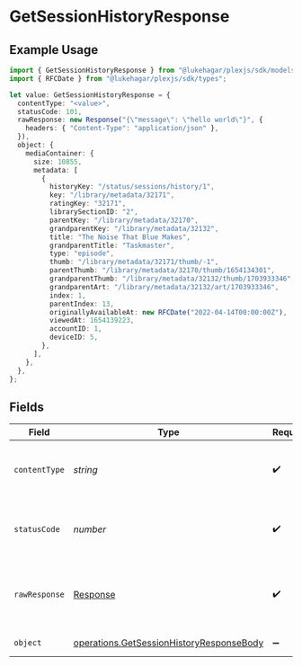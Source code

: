 # GetSessionHistoryResponse

## Example Usage

```typescript
import { GetSessionHistoryResponse } from "@lukehagar/plexjs/sdk/models/operations";
import { RFCDate } from "@lukehagar/plexjs/sdk/types";

let value: GetSessionHistoryResponse = {
  contentType: "<value>",
  statusCode: 101,
  rawResponse: new Response("{\"message\": \"hello world\"}", {
    headers: { "Content-Type": "application/json" },
  }),
  object: {
    mediaContainer: {
      size: 10855,
      metadata: [
        {
          historyKey: "/status/sessions/history/1",
          key: "/library/metadata/32171",
          ratingKey: "32171",
          librarySectionID: "2",
          parentKey: "/library/metadata/32170",
          grandparentKey: "/library/metadata/32132",
          title: "The Noise That Blue Makes",
          grandparentTitle: "Taskmaster",
          type: "episode",
          thumb: "/library/metadata/32171/thumb/-1",
          parentThumb: "/library/metadata/32170/thumb/1654134301",
          grandparentThumb: "/library/metadata/32132/thumb/1703933346",
          grandparentArt: "/library/metadata/32132/art/1703933346",
          index: 1,
          parentIndex: 13,
          originallyAvailableAt: new RFCDate("2022-04-14T00:00:00Z"),
          viewedAt: 1654139223,
          accountID: 1,
          deviceID: 5,
        },
      ],
    },
  },
};
```

## Fields

| Field                                                                                                       | Type                                                                                                        | Required                                                                                                    | Description                                                                                                 |
| ----------------------------------------------------------------------------------------------------------- | ----------------------------------------------------------------------------------------------------------- | ----------------------------------------------------------------------------------------------------------- | ----------------------------------------------------------------------------------------------------------- |
| `contentType`                                                                                               | *string*                                                                                                    | :heavy_check_mark:                                                                                          | HTTP response content type for this operation                                                               |
| `statusCode`                                                                                                | *number*                                                                                                    | :heavy_check_mark:                                                                                          | HTTP response status code for this operation                                                                |
| `rawResponse`                                                                                               | [Response](https://developer.mozilla.org/en-US/docs/Web/API/Response)                                       | :heavy_check_mark:                                                                                          | Raw HTTP response; suitable for custom response parsing                                                     |
| `object`                                                                                                    | [operations.GetSessionHistoryResponseBody](../../../sdk/models/operations/getsessionhistoryresponsebody.md) | :heavy_minus_sign:                                                                                          | List of Plex Sessions                                                                                       |